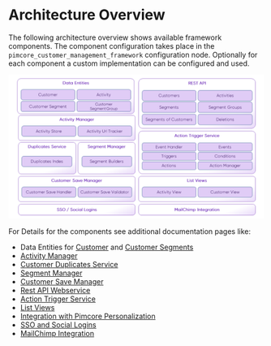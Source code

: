 # Architecture Overview

The following architecture overview shows available framework components. The component configuration takes place in the 
`pimcore_customer_management_framework` configuration node. Optionally for each component a custom implementation can be 
configured and used.

![Architecture Overview](./img/architecture-overview.png)

For Details for the components see additional documentation pages like: 

* Data Entities for [Customer](./05_Working-with-Customers.md) and [Customer Segments](./11_CustomerSegments.md)
* [Activity Manager](./09_Activities/README.md)
* [Customer Duplicates Service](./15_CustomerDuplicatesService.md)
* [Segment Manager](./11_CustomerSegments.md)
* [Customer Save Manager](./06_CustomerSaveManager.md)
* [Rest API Webservice](./Webservice.md)
* [Action Trigger Service](./22_ActionTrigger.md)
* [List Views](./28_ListViews.md)
* [Integration with Pimcore Personalization](./30_Personalization.md)
* [SSO and Social Logins](./18_Single_Sign_On.md)
* [MailChimp Integration](./24_NewsletterSync/README.md)
